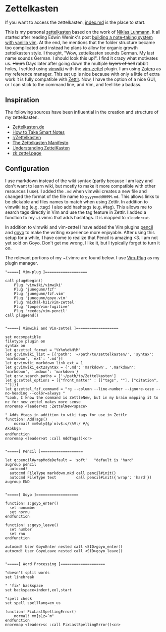# Zettelkasten

If you want to access the zettelkasten, [index.md](zettel/index.md) is the place to start. 

This is my personal [zettelkasten](https://en.wikipedia.org/wiki/Zettelkasten)
based on the work of [Niklas
Luhmann](https://en.wikipedia.org/wiki/Niklas_Luhmann). It all started after
reading Edwin Wenink's post [building a note-taking system with vanilla vim](https://www.edwinwenink.xyz/posts/42-vim_notetaking/). At the end, he
mentions that the folder structure became too complicated and instead he plans
to allow for organic growth zettelkasten style. I thought, "Wow, zettelkasten
sounds German. My last name sounds German. I should look this up!". I find it
crazy what motivates us. ~~Hours~~ Days later after going down the multiple
~~layers of hell~~ rabbit holes, I settled using
[vimwiki](https://github.com/vimwiki) with the
[vim-zettel](https://github.com/michal-h21/vim-zettel) plugin. I am using
[Zotero](https://www.zotero.org) as my reference manager. This set up is nice
because with only a little of extra work it is fully compatible with
[Zettlr](https://www.zettlr.com). Now, I have the option of a nice GUI, or I
can stick to the command line, and Vim, and feel like a badass.

## Inspiration

The following sources have been influential in the creation and structure of my zettelkasten.
* [Zettelkasten.de](https://zettelkasten.de)
* [How to Take Smart Notes](https://takesmartnotes.com)
* [r/Zettelkasten](https://www.reddit.com/r/Zettelkasten/)
* [The Zettelkasten Manifesto](https://www.youtube.com/watch?v=c5Tst3-zcWI)
* [Understanding ZettelKasten](https://medium.com/@ethomasv/understanding-zettelkasten-d0ca5bb1f80e)
* [zk.zettel.page](https://zk.zettel.page)


## Configuration

I use markdown instead of the wiki syntax (partly because I am lazy and don't
want to learn wiki, but mostly to make it more compatible with other resources
I use). I added the `.md` when vimwiki creates a new file and changed the
format of the file name to `yyyymmddHHMM.md`. This allows links to be clickable
and files names to match when using Zettlr. In addition to vimwiki tag (e.g.
:tag:) I also add hashtags (e.g. #tag). This allows me to search tags directly
in Vim and use the tag feature in Zettlr. I added a function to my ~/.vimrc
that adds hashtags. It is mapped to `<leader>at`.

In addition to vimwiki and vim-zettel I have added the Vim plugins [pencil](https://github.com/reedes/vim-pencil) and
[goyo](https:/github.com/junegunn/goyo.vim) to make the writing experience more enjoyable. After using this setup for a while, I have come to realize that Pencil is amazing <3. I am not yet sold on Goyo. Don't get me wrong, I like it, but I typically forget to turn it on.

The relevant portions of my ~/.vimrc are found below. I use [Vim-Plug](https://github.com/junegunn/vim-plug) as my plugin manager.

```vim
"=====[ Vim-plug ]===================

call plug#begin()
    Plug 'vimwiki/vimwiki'
    Plug 'junegunn/fzf'
    Plug 'junegunn/fzf.vim'
    Plug 'junegunn/goyo.vim'
    Plug 'michal-h21/vim-zettel'
    Plug 'tpope/vim-fugitive'
    Plug 'reedes/vim-pencil'
call plug#end()


"=====[ Vimwiki and Vim-zettel ]===================

set nocompatible
filetype plugin on
syntax on
let g:zettel_format = "%Y%m%d%H%M"
let g:vimwiki_list = [{'path': '~/path/to/zettelkasten/', 'syntax': 'markdown', 'ext': '.md'}]
let g:vimwiki_markdown_link_ext = 1
let g:vimwiki_ext2syntax = {'.md': 'markdown', '.markdown': 'markdown', '.mdown': 'markdown'}
let g:nv_search_paths = ['~/path/to/Zettelkasten']
let g:zettel_options = [{"front_matter" : [["tags", ""], ["citation", ""]]}]
let g:zettel_fzf_command = "rg --column --line-number --ignore-case --no-heading --color=always "
"Look, I know the command is ZettleNew, but in my brain mapping it to nz for new zettel makes more sense
nnoremap <leader>nz :ZettelNew<space>

" Adds #tags in addition to wiki tags for use in Zettlr
function! AddTags()
    normal! mm0wly$$p`mlv$:s/\%V:/ #/g
Akbkbýa
endfunction
nnoremap <leader>at :call AddTags()<cr>


"=====[ Pencil ]===================

let g:pencil#wrapModeDefault = 'soft'   "default is 'hard'
augroup pencil
  autocmd!
  autocmd FileType markdown,mkd call pencil#init()
  autocmd FileType text         call pencil#init({'wrap': 'hard'})
augroup END


"=====[ Goyo ]===================

function! s:goyo_enter()
  set nonumber
  set nornu
endfunction

function! s:goyo_leave()
  set number
  set rnu
endfunction

autocmd! User GoyoEnter nested call <SID>goyo_enter()
autocmd! User GoyoLeave nested call <SID>goyo_leave()


"=====[ Word Processing ]====================

"doesn't split words
set linebreak 

" 'fix' backspace
set backspace=indent,eol,start

"spell check
set spell spelllang=en_us

function! FixLastSpellingError()
    normal! mm[s1z=`m"
endfunction
nnoremap <leader>sc :call FixLastSpellingError()<cr>

```
